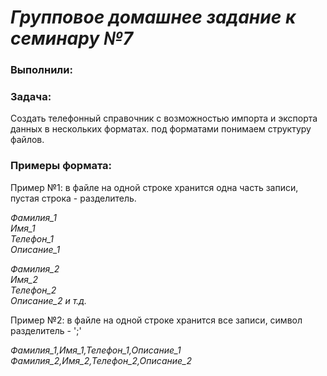 # ***Групповое домашнее задание к семинару №7*** #

### **Выполнили:** ###
### **Задача:** ###
Создать телефонный справочник с возможностью импорта и экспорта данных в нескольких форматах.
под форматами понимаем структуру файлов.

### **Примеры формата:** ###

Пример №1: в файле на одной строке хранится одна часть записи, пустая строка - разделитель.

*Фамилия_1*\
*Имя_1*\
*Телефон_1*\
*Описание_1*

*Фамилия_2*\
*Имя_2*\
*Телефон_2*\
*Описание_2 и т.д.*

Пример №2: в файле на одной строке хранится все записи, символ разделитель - ';'

*Фамилия_1,Имя_1,Телефон_1,Описание_1*\
*Фамилия_2,Имя_2,Телефон_2,Описание_2*

